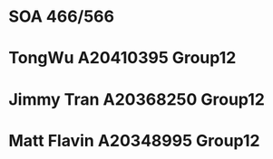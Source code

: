 # SOA 466/566
# TongWu A20410395 Group12
# Jimmy Tran A20368250 Group12
# Matt Flavin A20348995 Group12
